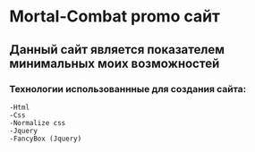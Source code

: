 # Mortal-Combat promo сайт
## Данный сайт является показателем минимальных моих возможностей
### Технологии использованнные для создания сайта:
    -Html
    -Css
    -Normalize css
    -Jquery
    -FancyBox (Jquery)
